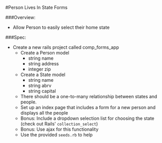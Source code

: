 #Person Lives In State Forms

###Overview:
* Allow Person to easily select their home state

###Spec:
 * Create a new rails project called comp_forms_app
	* Create a Person model
		* string name
      	* string address
      	* integer zip
	* Create a State model
		* string name
		* string abrv
		* string capital
	* There should be a one-to-many relationship between states and people.  
	* Set up an index page that includes a form for a new person and displays all the people
	* Bonus: Include a dropdown selection list for choosing the state (check out Rails' `collection_select`)
	* Bonus: Use ajax for this functionality
	* Use the provided `seeds.rb` to help


